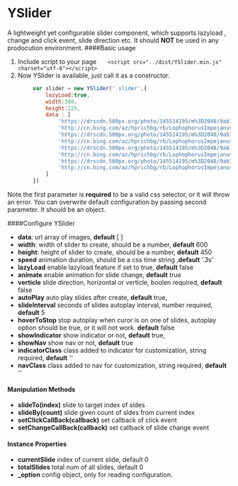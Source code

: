 # YSlider
A lightweight yet configurable slider component, which supports lazyload , change and click event, slide direction etc.
It should **NOT** be used in any prodocution environment.
####Basic usage
1. Include script to your page
`    <script src="../dist/YSlider.min.js" charset="utf-8"></script>
`
2. Now YSlider is available, just call it as a constructor.

```js
        var slider = new YSlider('.slider',{
            lazyLoad:true,
            width:300,
            height:225,
            data : [
                'https://drscdn.500px.org/photo/145514195/m%3D2048/9ab727271cfe6e5d272817d90bd5437a',
                'http://cn.bing.com/az/hprichbg/rb/LophophorusImpejanus_ZH-CN10675050048_1920x1080.jpg',
                'https://drscdn.500px.org/photo/145514195/m%3D2048/9ab727271cfe6e5d272817d90bd5437a',
                'http://cn.bing.com/az/hprichbg/rb/LophophorusImpejanus_ZH-CN10675050048_1920x1080.jpg',
                'https://drscdn.500px.org/photo/145514195/m%3D2048/9ab727271cfe6e5d272817d90bd5437a',
                'http://cn.bing.com/az/hprichbg/rb/LophophorusImpejanus_ZH-CN10675050048_1920x1080.jpg',
                'https://drscdn.500px.org/photo/145514195/m%3D2048/9ab727271cfe6e5d272817d90bd5437a',
                'http://cn.bing.com/az/hprichbg/rb/LophophorusImpejanus_ZH-CN10675050048_1920x1080.jpg'
            ]
        })
```
Note the first parameter is **required** to be a valid css selector, or it will throw an error.
You can overwrite default configuration by passing second parameter. It should be an object.

####Configure YSlider
- **data**: url array of images, **default** [ ]
- **width**: width of slider to create, should be a number, **default** 600
- **height**: height of slider to create, should be a number, **default** 450
- **speed** animation duration, should be a css time string ,**default** '.3s'
- **lazyLoad** enable lazyload feature if set to true, **default** false
- **animate** enable animation for slide change, **default** true
- **verticle** slide direction, horizontal or verticle, boolen required, **default** false
- **autoPlay** auto play slides after create, **default** true,
- **slideInterval** seconds of slides autoplay interval, number required, **default** 5
- **hoverToStop** stop autoplay when curor is on one of slides, autoplay option should be true, or it will not work. **default** false
- **showIndicator** show indicator or not, **default** true,
- **showNav** show nav or not, **default** true
- **indicatorClass** class added to indicator for customization, string required, **default** ''
- **navClass** class added to nav for customization, string required, **default** ''

#### Manipulation Methods
- **slideTo(index)**
slide to target index of sldes
- **slideBy(count)**
slide given count of sldes from current index
- **setClickCallBack(callback)**
set callback of click event
- **setChangeCallBack(callback)**
set callback of slide change event

#### Instance Properties
- **currentSlide**
index of current slide, default 0
- **totalSlides**
total num of all slides, default 0
- **_option**
config object, only for reading configuration.
